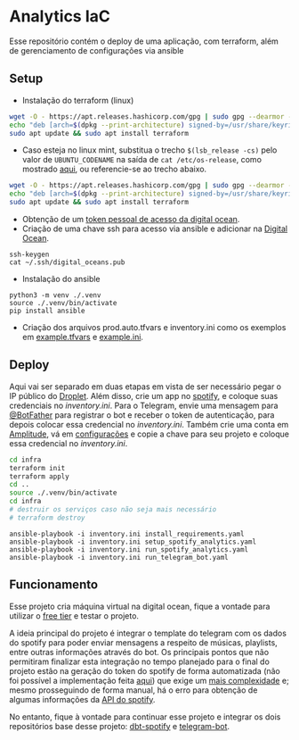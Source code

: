 # Analytics IaC
Esse repositório contém o deploy de uma aplicação, com terraform, além de gerenciamento de configurações via ansible

## Setup

- Instalação do terraform (linux)
```bash
wget -O - https://apt.releases.hashicorp.com/gpg | sudo gpg --dearmor -o /usr/share/keyrings/hashicorp-archive-keyring.gpg
echo "deb [arch=$(dpkg --print-architecture) signed-by=/usr/share/keyrings/hashicorp-archive-keyring.gpg] https://apt.releases.hashicorp.com $(lsb_release -cs) main" | sudo tee /etc/apt/sources.list.d/hashicorp.list
sudo apt update && sudo apt install terraform
```

- Caso esteja no linux mint, substitua o trecho `$(lsb_release -cs)` pelo valor de `UBUNTU_CODENAME` na saída de `cat /etc/os-release`, como mostrado [aqui](https://stackoverflow.com/questions/78592832/cannot-install-hashicorp-vault-in-linuxmint-21-3-the-repository-does-not-have), ou referencie-se ao trecho abaixo.

```bash
wget -O - https://apt.releases.hashicorp.com/gpg | sudo gpg --dearmor -o /usr/share/keyrings/hashicorp-archive-keyring.gpg
echo "deb [arch=$(dpkg --print-architecture) signed-by=/usr/share/keyrings/hashicorp-archive-keyring.gpg] https://apt.releases.hashicorp.com $(sed 's/UBUNTU_CODENAME=//;t;d' /etc/os-release) main" | sudo tee /etc/apt/sources.list.d/hashicorp.list
sudo apt update && sudo apt install terraform
```

- Obtenção de um [token pessoal de acesso da digital ocean](https://docs.digitalocean.com/reference/api/create-personal-access-token/).
- Criação de uma chave ssh para acesso via ansible e adicionar na [Digital Ocean](https://cloud.digitalocean.com/account/security).
```
ssh-keygen
cat ~/.ssh/digital_oceans.pub
```

- Instalação do ansible
```
python3 -m venv ./.venv
source ./.venv/bin/activate
pip install ansible
```

- Criação dos arquivos prod.auto.tfvars e inventory.ini como os exemplos em [example.tfvars](/infra/example.tfvars) e [example.ini](/infra/example.ini).


## Deploy

Aqui vai ser separado em duas etapas em vista de ser necessário pegar o IP público do [Droplet](https://cloud.digitalocean.com/droplets). Além disso, crie um app no [spotify](https://developer.spotify.com/dashboard/login), e coloque suas credenciais
no *inventory.ini*. Para o Telegram, envie uma mensagem para [@BotFather](https://t.me/botfather) para registrar o bot e receber o token de autenticação, para depois colocar essa credencial no *inventory.ini*. Também crie uma conta em [Amplitude](https://amplitude.com/get-started), vá em [configurações](http://analytics.amplitude.com/amp-dev-docs/settings/projects) e copie a chave para seu projeto e coloque essa credencial no *inventory.ini*.
```bash
cd infra
terraform init
terraform apply
cd ..
source ./.venv/bin/activate
cd infra
# destruir os serviços caso não seja mais necessário
# terraform destroy
```

```
ansible-playbook -i inventory.ini install_requirements.yaml
ansible-playbook -i inventory.ini setup_spotify_analytics.yaml
ansible-playbook -i inventory.ini run_spotify_analytics.yaml
ansible-playbook -i inventory.ini run_telegram_bot.yaml
```

## Funcionamento

Esse projeto cria máquina virtual na digital ocean, fique a vontade para utilizar o [free tier](https://cloud.digitalocean.com/registrations/new) e testar o projeto.

A ideia principal do projeto é integrar o template do telegram com os dados do spotify para poder enviar mensagens a respeito de músicas, playlists, entre outras informações através do bot. Os principais pontos que não permitiram finalizar esta integração no tempo planejado para o final do projeto estão na geração do token do spotify de forma automatizada (não foi possível a implementação feita [aqui](https://github.com/SousaPedroso/dbt-spotify-analytics)) que exige um [mais complexidade](https://stackoverflow.com/questions/54720587/how-to-change-the-network-of-a-running-docker-container) e; mesmo prosseguindo de forma manual, há o erro para obtenção de algumas informações da [API do spotify](https://community.spotify.com/t5/Spotify-for-Developers/v1-me-following-getting-403s-all-of-a-sudden/td-p/6252827).

No entanto, fique à vontade para continuar esse projeto e integrar os dois repositórios base desse projeto: [dbt-spotify](https://github.com/ftupas/dbt-spotify-analytics) e [telegram-bot](https://github.com/donBarbos/telegram-bot-template).
